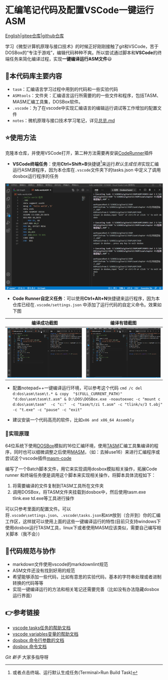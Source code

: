 # 汇编笔记代码及配置VSCode一键运行ASM

[English](readme.en.md)|[gitee仓库](https://gitee.com/chenliucx/CLTASM)|[github仓库](https://github.com/xsrolau-liu/cltasm)

学习《微型计算机原理与接口技术》的时候正好刚刚接触了git和VSCode，苦于DOSBox的“专注于游戏”，编辑代码种种不爽。所以尝试通过脚本和**VSCode**的终端任务来简化编译过程，实现**一键编译运行ASM文件**:smiley:

## :file_folder:本代码库主要内容

- `tasm`：汇编语言学习过程中用到的代码和一些实验代码
- `ASMtools`：文件夹：汇编语言运行所需要的的一些文件和程序，包括TASM、MASM汇编工具集，DOSBox软件。
- `.vscode`：为了在vscode中实现汇编语言的编辑运行调试等工作增加的配置文件
- `notes`：微机原理与接口技术学习笔记，详见[总览.md](微型计算机原理与接口技术\总览.md)

## :star:使用方法

克隆本仓库，并使用VSCode打开，第二种方法需要再安装[CodeRunner](https://marketplace.visualstudio.com/items?itemName=formulahendry.code-runner)插件

- **VSCode终端任务**：使用**Ctrl+Shift+B**快捷键[^task]来运行*默认生成任务*实现汇编运行ASM源程序，因为本仓库在`.vscode`文件夹下的tasks.json 中定义了调用dosbox运行程序的任务

![vscode tasks 效果示例](pics/tasksView.gif)

- **Code Runner自定义任务**：可以使用**Ctrl+Alt+N**快捷键来运行程序，因为本仓库已经在`.vscode/settings.json` 中添加了运行代码的自定义命令。效果如下图

|编译成功截图|编译有错截图|
|------------|------|
|![coderunner无错误截图](pics/CodeRunnerView.gif)|![coderunner有错误截图](pics/CodeRunnerErrView.gif)|

- 配置notepad++一键编译运行环境，可以参考这个代码
`cmd /c del d:dos\asm\tasm\t.* & copy  "$(FULL_CURRENT_PATH)" "d:dos\asm\tasm\t.asm" & D:\DOS\DOSBox.exe -noautoexec -c "mount c d:dos\asm\tasm"  -c "c:"  -c "tasm/t/zi t.asm" -c "tlink/v/3 t.obj" -c "t.exe" -c "pause" -c "exit"`

- 建议安装一个代码高亮的软件，比如`x86 and x86_64 Assembly`

### :runner:实现原理

64位系统下使用[DOSBox](ASM/Dosbox/DOSBox.exe)模拟的16位汇编环境，使用[TASM](ASM/TASM)汇编工具集编译的程序，同时也可以细微调整之后使用[MASM](ASM/MASM)，（如：去掉use16）来进行汇编程序或尝试这个vscode插件[masm-code](https://github.com/Woodykaixa/masm-code)

编写了一个Batch脚本文件，用它来实现调用dosbox模拟相关操作，拓展Code runner 和终端任务便是调用这个脚本来实现相关操作，将脚本具体流程如下：

1. 将需要编译的文件复制到TASM工具所在文件夹
2. 调用DOSBox，将TASM文件夹挂载到dosbox中，然后使用tasm.exe tlink.exe td.exe等工具进行操作

可以只参考里面的配置文件。可以将`.vscode\settings.json`、`.vscode\tasks.json`和`ASM`放到（合并到）你的汇编工作区，这样就可以使用上面的这些一键编译运行的特性(目前只支持windows下使用dosbox运行TASM工具，linux下或者使用MASM应该类似，需要自己编写相关脚本（我不会）)

## :sparkling_heart:代码规范与协作

- markdown文件使用vscode的markdownlint规范
- ASM文件还没有找到好用的规范
- 希望能够添加一些代码，比如有意思的实验代码，基本的字符串处理或者进制转换的代码等等
- 实现一键编译运行的方法和相关笔记还需要完善（比如没有办法隐藏dosbox运行界面）

## :point_right:参考链接

- [vscode tasks任务的帮助文档](https://code.visualstudio.com/docs/editor/tasks#vscode)
- [vscode variables变量的帮助文档](https://code.visualstudio.com/docs/editor/variables-reference)
- [dosbox 命令行参数的文档](https://www.dosbox.com/wiki/Usage)
- [dosbox 命令文档](https://www.dosbox.com/wiki/Commands)

*Git 新手* 大家多指导呀

[^task]: 或者点击终端、运行默认生成任务(Terminal>Run Build Task)
